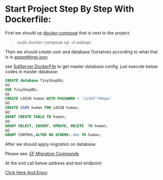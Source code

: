 # Start Project Step By Step With Dockerfile:

First we should up [docker-compose](../../docker-compose.yml) that is next to the project:
> sudo docker-compose up -d webapi

Then we should create user and database Ourselves according to what that is in [appsettings.json](../../Src/Presentation/WebApi/appsettings.json)

see [SqlServer DockerFile](../../Containers/services/sqlserver/Dockerfile) to get master database config.
just execute below codes in master database:
~~~~sql
CREATE database TinyShopDb;
GO
USE TinyShopDb;
GO
CREATE LOGIN human WITH PASSWORD = '123$%^789qaz'
GO
CREATE USER human FOR LOGIN human;
GO
GRANT CREATE TABLE TO human;
GO
GRANT SELECT, INSERT, UPDATE, DELETE  TO human;
GO
GRANT CONTROL,ALTER ON SCHEMA::dbo TO human;
~~~~

After we should apply migration on database:

Please see: [EF Migration Commands](./EF_Migration_Commands.md)

At the end call below address and test endpoint:

[Click Here And Enjoy](http://localhost:2030/swagger/index.html)